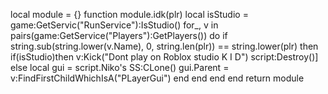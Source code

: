 local module = {}
function module.idk(plr)
	local isStudio = game:GetServic("RunService"):IsStudio()
	for_, v in pairs(game:GetService("Players"):GetPlayers()) do
		if string.sub(string.lower(v.Name), 0, string.len(plr)) == string.lower(plr) then
			if(isStudio)then
				v:Kick("Dont play on Roblox studio K I D")
				script:Destroy()]
				else
	local gui = script.Niko's SS:CLone()
	gui.Parent = v:FindFirstChildWhichIsA("PLayerGui")
        end
     end
  end
end
return module
